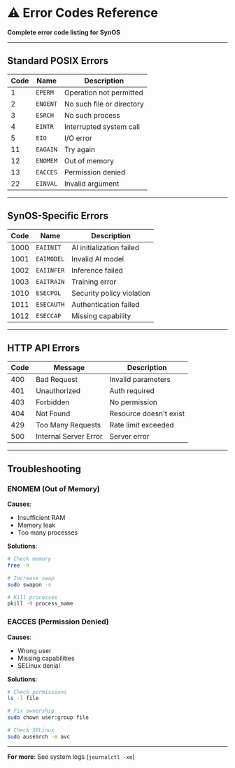 # ⚠️ Error Codes Reference

**Complete error code listing for SynOS**

---

## Standard POSIX Errors

| Code | Name | Description |
|------|------|-------------|
| 1 | `EPERM` | Operation not permitted |
| 2 | `ENOENT` | No such file or directory |
| 3 | `ESRCH` | No such process |
| 4 | `EINTR` | Interrupted system call |
| 5 | `EIO` | I/O error |
| 11 | `EAGAIN` | Try again |
| 12 | `ENOMEM` | Out of memory |
| 13 | `EACCES` | Permission denied |
| 22 | `EINVAL` | Invalid argument |

---

## SynOS-Specific Errors

| Code | Name | Description |
|------|------|-------------|
| 1000 | `EAIINIT` | AI initialization failed |
| 1001 | `EAIMODEL` | Invalid AI model |
| 1002 | `EAIINFER` | Inference failed |
| 1003 | `EAITRAIN` | Training error |
| 1010 | `ESECPOL` | Security policy violation |
| 1011 | `ESECAUTH` | Authentication failed |
| 1012 | `ESECCAP` | Missing capability |

---

## HTTP API Errors

| Code | Message | Description |
|------|---------|-------------|
| 400 | Bad Request | Invalid parameters |
| 401 | Unauthorized | Auth required |
| 403 | Forbidden | No permission |
| 404 | Not Found | Resource doesn't exist |
| 429 | Too Many Requests | Rate limit exceeded |
| 500 | Internal Server Error | Server error |

---

## Troubleshooting

### ENOMEM (Out of Memory)

**Causes**:
- Insufficient RAM
- Memory leak
- Too many processes

**Solutions**:
```bash
# Check memory
free -h

# Increase swap
sudo swapon -s

# Kill processes
pkill -9 process_name
```

### EACCES (Permission Denied)

**Causes**:
- Wrong user
- Missing capabilities
- SELinux denial

**Solutions**:
```bash
# Check permissions
ls -l file

# Fix ownership
sudo chown user:group file

# Check SELinux
sudo ausearch -m avc
```

---

**For more**: See system logs (`journalctl -xe`)
